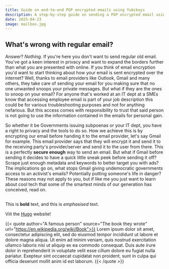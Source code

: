 ```yaml
---
title: Guide on end-to-end PGP encrypted emails using Yubikeys
description: A step-by-step guide on sending a PGP encrypted email using PKI and a little extra security using Yubikeys
date: 2025-04-23
image: mailbox.jpg
---
```


## What's wrong with regular email?

Answer? *Nothing*.
If you're here you don't want to send regular old email. You've got a keen interest in privacy and want to expand the borders further than what you are presented with online. If you think of email encryption you'd want to start thinking about how your email is sent encrypted over the internet? Well, thanks to email providers like Outlook, Gmail and many others, they take care of sending your email for you making sure that no one unwanted snoops your private messages. But what if they are the ones to snoop on your email? For anyone that's worked at an IT dept at a SMEs know that accessing employee email is part of your job description this could be for various troubleshooting purposes and not for anything nefarious. But this access comes with responsibility to trust that said person is not going to use the information contained in the emails for personal gain.

So whether it be Governments issuing subpoenas or your IT dept, you have a right to privacy and the tools to do so. How we achieve this is by encrypting our email before handing it to the email provider, let's say Gmail for example. This email provider says that they will encrypt it and send it to the receiving party's provider/server and send it to the user from there. This is a perfectly **secure enough** way to send an email. But what if Gmail before sending it decides to have a quick little sneak peek before sending it off? Scrape just enough metadata and keywords to better target you with ads? The implications go on, what stops Gmail giving undemocratic governments access to an activist's emails? Potentially putting someone's life in danger? These reasons may not apply to you, but if like me you just want to learn about cool tech that some of the smartest minds of our generation has conceived, read on.

##

This is **bold** text, and this is *emphasised* text.

Viit the [Hugo](https://gohugo.io) website!

{{< quote author="A famous person" source="The book they wrote" url="https://en.wikipedia.org/wiki/Book">}}
Lorem ipsum dolor sit amet, consectetur adipiscing elit, sed do eiusmod tempor incididunt ut labore et dolore magna aliqua. Ut enim ad minim veniam, quis nostrud exercitation ullamco laboris nisi ut aliquip ex ea commodo consequat. Duis aute irure dolor in reprehenderit in voluptate velit esse cillum dolore eu fugiat nulla pariatur. Exepteur sint occaecat cupidatat non proident, sunt in culpa qui officia deserunt mollit anim id est laborum.
{{< /quote >}}
